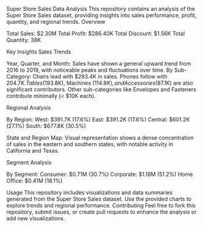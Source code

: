 Super Store Sales Data Analysis
This repository contains an analysis of the Super Store Sales dataset, providing insights into sales performance, profit, quantity, and regional trends.
Overview

Total Sales: $2.30M
Total Profit: $286.40K
Total Discount: $1.56K
Total Quantity: 38K

Key Insights
Sales Trends

Year, Quarter, and Month: Sales have shown a general upward trend from 2016 to 2019, with noticeable peaks and fluctuations over time.
By Sub-Category: 
Chairs lead with $293.4K in sales.
Phones follow with $204.7K.
Tables ($193.8K), Machines ($114.8K), and Accessories ($87.1K) are also significant contributors.
Other sub-categories like Envelopes and Fasteners contribute minimally (< $10K each).



Regional Analysis

By Region: 
West: $391.7K (17.6%)
East: $391.2K (17.6%)
Central: $601.2K (27.1%)
South: $677.8K (30.5%)


State and Region Map: Visual representation shows a dense concentration of sales in the eastern and southern states, with notable activity in California and Texas.

Segment Analysis

By Segment: 
Consumer: $0.71M (30.7%)
Corporate: $1.18M (51.2%)
Home Office: $0.41M (18.1%)



Usage
This repository includes visualizations and data summaries generated from the Super Store Sales dataset. Use the provided charts to explore trends and regional performance.
Contributing
Feel free to fork this repository, submit issues, or create pull requests to enhance the analysis or add new visualizations.
